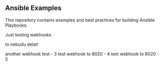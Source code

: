 
Ansible Examples
----------------

This repository contains examples and best practices for building Ansible Playbooks.

Just testing webhooks

to nebudu delat!

another webhook test - 3
test webhook to 8020 - 4
test webhook to 8020 - 5
